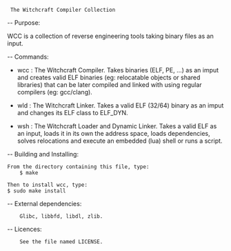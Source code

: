 

     The Witchcraft Compiler Collection



 -- Purpose:

WCC is a collection of reverse engineering tools
taking binary files as an input.

 -- Commands:

* wcc : The Witchcraft Compiler.
        Takes binaries (ELF, PE, ...) as an imput
        and creates valid ELF binaries (eg: relocatable
        objects or shared libraries) that can be later
        compiled and linked with using regular compilers
        (eg: gcc/clang).

* wld : The Witchcraft Linker.
        Takes a valid ELF (32/64) binary as an imput
        and changes its ELF class to ELF_DYN.

* wsh : The Witchcraft Loader and Dynamic Linker.
        Takes a valid ELF as an input, loads it in its own
        the address space, loads dependencies, solves relocations
        and execute an embedded (lua) shell or runs a script.

 -- Building and Installing:

	From the directory containing this file, type:
        $ make

	Then to install wcc, type:
	$ sudo make install

 -- External dependencies:

        Glibc, libbfd, libdl, zlib.

 -- Licences:

        See the file named LICENSE.

